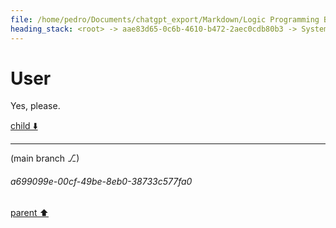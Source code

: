 ```yaml
---
file: /home/pedro/Documents/chatgpt_export/Markdown/Logic Programming Basics.md
heading_stack: <root> -> aae83d65-0c6b-4610-b472-2aec0cdb80b3 -> System -> cd5f65ce-2de1-48c1-aa94-c4163a6f79bd -> System -> aaa22cbb-606f-41d0-b4ae-e591f21bb854 -> User -> e29cce05-dbd4-4728-8c1b-c03f43a7b92e -> Assistant -> Core Components -> How It Works -> Execution Flow: -> aaa2ae6d-a9b8-41f7-87e8-a93920624bd0 -> User
---
```

# User

Yes, please.

[child ⬇️](#a699099e-00cf-49be-8eb0-38733c577fa0)

---

(main branch ⎇)
###### a699099e-00cf-49be-8eb0-38733c577fa0
[parent ⬆️](#aaa2ae6d-a9b8-41f7-87e8-a93920624bd0)
